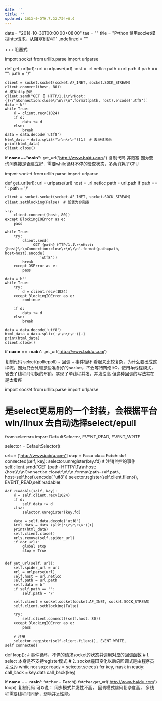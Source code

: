 ```yaml
---
date: ''
title: ''
updated: 2023-9-5T9:7:32.754+8:0
---
```

date = "2018-10-30T00:00:00+08:00"
tag = ""
title = "Python 使用socket模拟http请求，从阻塞到协程"
undefined = ""

+++
阻塞式

import socket
from urllib.parse import urlparse


def get_url(url):
    url = urlparse(url)
    host = url.netloc
    path = url.path
    if path == "":
        path = "/"

    client = socket.socket(socket.AF_INET, socket.SOCK_STREAM)
    client.connect((host, 80))
    # 模拟http协议
    client.send("GET {} HTTP/1.1\r\nHost:{}\r\nConnection:close\r\n\r\n".format(path, host).encode('utf8'))
    data = b''
    while True:
        d = client.recv(1024)
        if d:
            data += d
        else:
            break
    data = data.decode('utf8')
    html_data = data.split("\r\n\r\n")[1]  # 去掉请求头
    print(html_data)
    client.close()

if __name__=="__main__":
    get_url("http://www.baidu.com")
复制代码
非阻塞 因为要询问连接是否建立好，需要while循环不停的检查状态，多余消耗了CPU

import socket
from urllib.parse import urlparse


def get_url(url):
    url = urlparse(url)
    host = url.netloc
    path = url.path
    if path == '':
        path = '/'

    client = socket.socket(socket.AF_INET, socket.SOCK_STREAM)
    client.setblocking(False)  # 设置为非阻塞

    try:
        client.connect((host, 80))
    except BlockingIOError as e:
        pass

    while True:
        try:
            client.send(
                'GET {path} HTTP/1.1\r\nHost:{host}\r\nConnection:close\r\n\r\n'.format(path=path, host=host).encode(
                    'utf8'))
            break
        except OSError as e:
            pass

    data = b''
    while True:
        try:
            d = client.recv(1024)
        except BlockingIOError as e:
            continue

        if d:
            data += d
        else:
            break

    data = data.decode('utf8')
    html_data = data.split('\r\n\r\n')[1]
    print(html_data)
    client.close()


if __name__ == '__main__':
    get_url('http://www.baidu.com')

复制代码
select(poll/epoll) + 回调 + 事件循环 看起来比较复杂，为什么要改成这样呢，因为只会处理那些准备好的socket，不会等待网络I/O，使用单线程模式，省去了线程间切换的开销。实现了单线程并发，并发性高 但这种回调的写法实在是太蛋疼

import socket
from urllib.parse import urlparse
# 是select更易用的一个封装，会根据平台 win/linux 去自动选择select/epull
from selectors import DefaultSelector, EVENT_READ, EVENT_WRITE

selector = DefaultSelector()

urls = ['http://www.baidu.com']
stop = False
class Fetch:
    def connected(self, key):
        selector.unregister(key.fd) # 注销监控的事件
        self.client.send('GET {path} HTTP/1.1\r\nHost:{host}\r\nConnection:close\r\n\r\n'.format(path=self.path, host=self.host).encode(
                    'utf8'))
        selector.register(self.client.fileno(), EVENT_READ,self.readable)

    def readable(self, key):
        d = self.client.recv(1024)
        if d:
            self.data += d
        else:
            selector.unregister(key.fd)

        data = self.data.decode('utf8')
        html_data = data.split('\r\n\r\n')[1]
        print(html_data)
        self.client.close()
        urls.remove(self.spider_url)
        if not urls:
            global stop
            stop = True


    def get_url(self, url):
        self.spider_url = url
        url = urlparse(url)
        self.host = url.netloc
        self.path = url.path
        self.data = b''
        if self.path == '':
            self.path = '/'

        self.client = socket.socket(socket.AF_INET, socket.SOCK_STREAM)
        self.client.setblocking(False)

        try:
            self.client.connect((self.host, 80))
        except BlockingIOError as e:
            pass

        # 注册
        selector.register(self.client.fileno(), EVENT_WRITE, self.connected)

def loop():
    # 事件循环，不停的请求socket的状态并调用对应的回调函数
    # 1. select 本身是不支持register模式
    # 2. socket撞田变化以后的回调式是由程序员完成的
    while not stop:
        ready = selector.select()
        for key, mask in ready:
            call_back = key.data
            call_back(key)



if __name__ == '__main__':
    fetcher = Fetch()
    fetcher.get_url('http://www.baidu.com')
    loop()
复制代码
可以说： 同步模式并发性不高， 回调模式编码复杂度高， 多线程需要线程间同步，影响并发性能。
